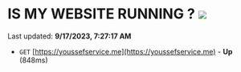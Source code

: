 # IS MY WEBSITE RUNNING ? [![](https://img.shields.io/static/v1?label=Sponsor&message=%E2%9D%A4&logo=GitHub&color=%23fe8e86)](https://github.com/sponsors/<username>)

Last updated: **9/17/2023, 7:27:17 AM**

- `GET` [https://youssefservice.me](https://youssefservice.me) - **Up** (848ms)
